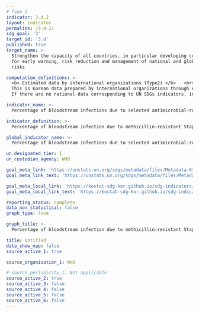 ```yaml
---
# Type 2 
indicator: 3.d.2
layout: indicator
permalink: /3-d-2/
sdg_goal: '3'
target_id: '3.d'
published: true
target_name: >-
  Strengthen the capacity of all countries, in particular developing countries,
  for early warning, risk reduction and management of national and global health
  risks

computation_definitions: >-
  <b> Estimated data by international organizations (Type2) </b>   <br>
  This is Korean data prepared by international organizations through estimation and modeling. <br>
  If there are no national data corresponding to UN SDGs indicators, international data are available for monitoring.

indicator_name: >-
  Percentage of bloodstream infections due to selected antimicrobial-resistant organisms

indicator_definition: >-
  Percentage of bloodstream infection due to methicillin-resistant Staphylococcus aureus (MRSA) and Escherichia coli resistant to 3rd-generation cephalosporin among patients seeking care and whose blood sample is taken and tested. 

global_indicator_name: >-
  Percentage of bloodstream infections due to selected antimicrobial-resistant organisms

un_designated_tier: I
un_custodian_agency: WHO

goal_meta_link: 'https://unstats.un.org/sdgs/metadata/files/Metadata-03-0d-02.pdf'
goal_meta_link_text: 'https://unstats.un.org/sdgs/metadata/files/Metadata-03-0d-02.pdf'

goal_meta_local_link: 'https://kostat-sdg-kor.github.io/sdg-indicators/public/data/Metadata-03-0d-02_ENG.pdf'
goal_meta_local_link_text: 'https://kostat-sdg-kor.github.io/sdg-indicators/public/data/Metadata-03-0d-02_ENG.pdf'

reporting_status: complete
data_non_statistical: false
graph_type: line

graph_title: >-
  Percentage of bloodstream infection due to methicillin-resistant Staphylococcus aureus (MRSA) & Escherichia coli resistant to 3rd-generation cephalosporin (e.g., ESBL- E. coli) among patients seeking care and whose blood sample is taken and tested (%)

title: Untitled
data_show_map: false
source_active_1: true

source_organisation_1: WHO

# source_periodicity_1: Not applicable
source_active_2: true
source_active_3: false
source_active_4: false
source_active_5: false
source_active_6: false
---
```

